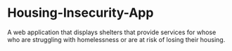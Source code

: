 # Housing-Insecurity-App
A web application that displays shelters that provide services for whose who are struggling with homelessness or are at risk of losing their housing.